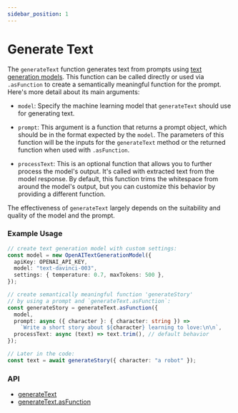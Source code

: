 ```yaml
---
sidebar_position: 1
---
```


# Generate Text

The `generateText` function generates text from prompts using [text generation models](/api/interfaces/TextGenerationModel). This function can be called directly or used via `.asFunction` to create a semantically meaningful function for the prompt. Here's more detail about its main arguments:

- `model`: Specify the machine learning model that `generateText` should use for generating text.

- `prompt`: This argument is a function that returns a prompt object, which should be in the format expected by the `model`. The parameters of this function will be the inputs for the `generateText` method or the returned function when used with `.asFunction`.

- `processText`: This is an optional function that allows you to further process the model's output. It's called with extracted text from the model response. By default, this function trims the whitespace from around the model's output, but you can customize this behavior by providing a different function.

The effectiveness of `generateText` largely depends on the suitability and quality of the model and the prompt.

### Example Usage

```ts
// create text generation model with custom settings:
const model = new OpenAITextGenerationModel({
  apiKey: OPENAI_API_KEY,
  model: "text-davinci-003",
  settings: { temperature: 0.7, maxTokens: 500 },
});

// create semantically meaningful function 'generateStory'
// by using a prompt and `generateText.asFunction`:
const generateStory = generateText.asFunction({
  model,
  prompt: async ({ character }: { character: string }) =>
    `Write a short story about ${character} learning to love:\n\n`,
  processText: async (text) => text.trim(), // default behavior
});

// Later in the code:
const text = await generateStory({ character: "a robot" });
```

### API

- [generateText](/api/modules/#generatetext)
- [generateText.asFunction](/api/namespaces/generateText#asfunction)
